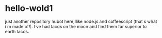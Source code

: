 # hello-wold1
just another repository
hubot here,Ilike node.js and coffeescript (that s what i m made of!).
I ve had tacos on the moon and find them far superior to earth tacos.
